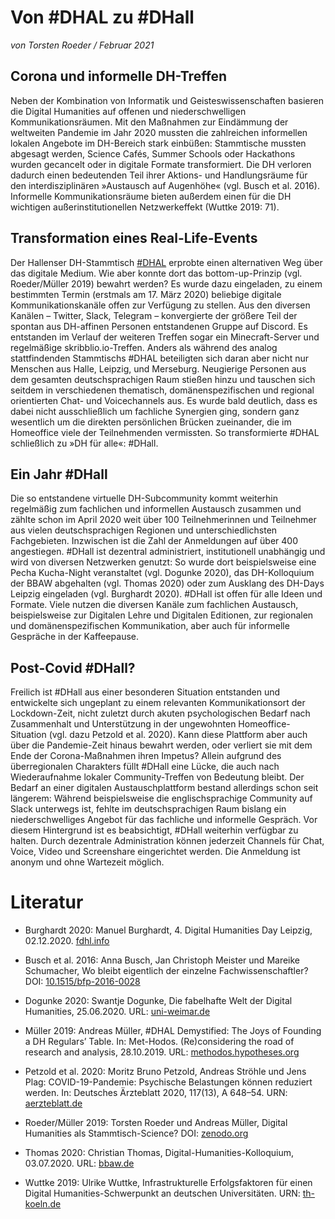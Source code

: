 # Von #DHAL zu #DHall

_von Torsten Roeder / Februar 2021_

## Corona und informelle DH-Treffen

Neben der Kombination von Informatik und Geisteswissenschaften basieren die Digital Humanities auf offenen und niederschwelligen Kommunikationsräumen. Mit den Maßnahmen zur Eindämmung der weltweiten Pandemie im Jahr 2020 mussten die zahlreichen informellen lokalen Angebote im DH-Bereich stark einbüßen: Stammtische mussten abgesagt werden, Science Cafés, Summer Schools oder Hackathons wurden gecancelt oder in digitale Formate transformiert. Die DH verloren dadurch einen bedeutenden Teil ihrer Aktions- und Handlungsräume für den interdisziplinären »Austausch auf Augenhöhe« (vgl. Busch et al. 2016). Informelle Kommunikationsräume bieten außerdem einen für die DH wichtigen außerinstitutionellen Netzwerkeffekt (Wuttke 2019: 71).

## Transformation eines Real-Life-Events

Der Hallenser DH-Stammtisch [#DHAL](https://torstenroeder.github.io/dhal/) erprobte einen alternativen Weg über das digitale Medium. Wie aber konnte dort das bottom-up-Prinzip (vgl. Roeder/Müller 2019) bewahrt werden? Es wurde dazu eingeladen, zu einem bestimmten Termin (erstmals am 17. März 2020) beliebige digitale Kommunikationskanäle offen zur Verfügung zu stellen. Aus den diversen Kanälen – Twitter, Slack, Telegram – konvergierte der größere Teil der spontan aus DH-affinen Personen entstandenen Gruppe auf Discord. Es entstanden im Verlauf der weiteren Treffen sogar ein Minecraft-Server und regelmäßige skribblio.io-Treffen. Anders als während des analog stattfindenden Stammtischs #DHAL beteiligten sich daran aber nicht nur Menschen aus Halle, Leipzig, und Merseburg. Neugierige Personen aus dem gesamten deutschsprachigen Raum stießen hinzu und tauschen sich seitdem in verschiedenen thematisch, domänenspezifischen und regional orientierten Chat- und Voicechannels aus. Es wurde bald deutlich, dass es dabei nicht ausschließlich um fachliche Synergien ging, sondern ganz wesentlich um die direkten persönlichen Brücken zueinander, die im Homeoffice viele der Teilnehmenden vermissten. So transformierte #DHAL schließlich zu »DH für alle«: #DHall.

## Ein Jahr #DHall

Die so entstandene virtuelle DH-Subcommunity kommt weiterhin regelmäßig zum fachlichen und informellen Austausch zusammen und zählte schon im April 2020 weit über 100 Teilnehmerinnen und Teilnehmer aus vielen deutschsprachigen Regionen und unterschiedlichsten Fachgebieten. Inzwischen ist die Zahl der Anmeldungen auf über 400 angestiegen. #DHall ist dezentral administriert, institutionell unabhängig und wird von diversen Netzwerken genutzt: So wurde dort beispielsweise eine Pecha Kucha-Night veranstaltet (vgl. Dogunke 2020), das DH-Kolloquium der BBAW abgehalten (vgl. Thomas 2020) oder zum Ausklang des DH-Days Leipzig eingeladen (vgl. Burghardt 2020). #DHall ist offen für alle Ideen und Formate. Viele nutzen die diversen Kanäle zum fachlichen Austausch, beispielsweise zur Digitalen Lehre und Digitalen Editionen, zur regionalen und domänenspezifischen Kommunikation, aber auch für informelle Gespräche in der Kaffeepause.

## Post-Covid #DHall?

Freilich ist #DHall aus einer besonderen Situation entstanden und entwickelte sich ungeplant zu einem relevanten Kommunikationsort der Lockdown-Zeit, nicht zuletzt durch akuten psychologischen Bedarf nach Zusammenhalt und Unterstützung in der ungewohnten Homeoffice-Situation (vgl. dazu Petzold et al. 2020). Kann diese Plattform aber auch über die Pandemie-Zeit hinaus bewahrt werden, oder verliert sie mit dem Ende der Corona-Maßnahmen ihren Impetus? Allein aufgrund des überregionalen Charakters füllt #DHall eine Lücke, die auch nach Wiederaufnahme lokaler Community-Treffen von Bedeutung bleibt. Der Bedarf an einer digitalen Austauschplattform bestand allerdings schon seit längerem: Während beispielsweise die englischsprachige Community auf Slack unterwegs ist, fehlte im deutschsprachigen Raum bislang ein niederschwelliges Angebot für das fachliche und informelle Gespräch. Vor diesem Hintergrund ist es beabsichtigt, #DHall weiterhin verfügbar zu halten. Durch dezentrale Administration können jederzeit Channels für Chat, Voice, Video und Screenshare eingerichtet werden. Die Anmeldung ist anonym und ohne Wartezeit möglich.

# Literatur

* Burghardt 2020: Manuel Burghardt, 4. Digital Humanities Day Leipzig, 02.12.2020. [fdhl.info](https://fdhl.info/dhdl-2020/)

* Busch et al. 2016: Anna Busch, Jan Christoph Meister und Mareike Schumacher, Wo bleibt eigentlich der einzelne Fachwissenschaftler? DOI: [10.1515/bfp-2016-0028](https://doi.org/10.1515/bfp-2016-0028)

* Dogunke 2020: Swantje Dogunke, Die fabelhafte Welt der Digital Humanities, 25.06.2020. URL: [uni-weimar.de](https://www.uni-weimar.de/projekte/schriftstellerinnen/pechakucha/index_alt)

* Müller 2019: Andreas Müller, #DHAL Demystified: The Joys of Founding a DH Regulars’ Table. In: Met-Hodos. (Re)considering the road of research and analysis, 28.10.2019. URL: [methodos.hypotheses.org](https://methodos.hypotheses.org/1661)

* Petzold et al. 2020: Moritz Bruno Petzold, Andreas Ströhle und Jens Plag: COVID-19-Pandemie: Psychische Belastungen können reduziert werden. In: Deutsches Ärzteblatt 2020, 117(13), A 648–54. URN: [aerzteblatt.de](https://www.aerzteblatt.de/archiv/213283/COVID-19-Pandemie-Psychische-Belastungen-koennen-reduziert-werden)

* Roeder/Müller 2019: Torsten Roeder und Andreas Müller, Digital Humanities als Stammtisch-Science? DOI: [zenodo.org](http://doi.org/10.5281/zenodo.3557385)

* Thomas 2020: Christian Thomas, Digital-Humanities-Kolloquium, 03.07.2020. URL: [bbaw.de](https://www.bbaw.de/veranstaltungen/veranstaltung-default-da7a5f66e8)

* Wuttke 2019: Ulrike Wuttke, Infrastrukturelle Erfolgsfaktoren für einen Digital Humanities-Schwerpunkt an deutschen Universitäten. URN: [th-koeln.de](https://nbn-resolving.org/urn:nbn:de:hbz:79pbc-opus-13968)
